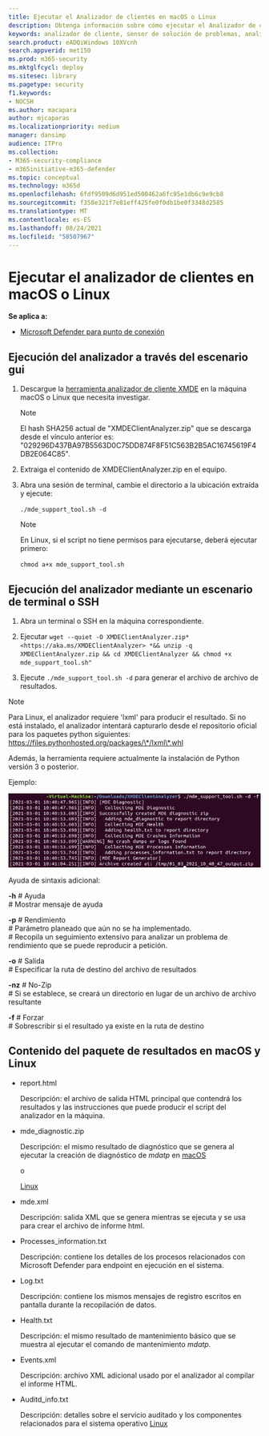 ```yaml
---
title: Ejecutar el Analizador de clientes en macOS o Linux
description: Obtenga información sobre cómo ejecutar el Analizador de cliente de Microsoft Defender para endpoint en macOS o Linux
keywords: analizador de cliente, sensor de solución de problemas, analizador, mdeanalyzer, macos, linux, mdeanalyzer
search.product: eADQiWindows 10XVcnh
search.appverid: met150
ms.prod: m365-security
ms.mktglfcycl: deploy
ms.sitesec: library
ms.pagetype: security
f1.keywords:
- NOCSH
ms.author: macapara
author: mjcaparas
ms.localizationpriority: medium
manager: dansimp
audience: ITPro
ms.collection:
- M365-security-compliance
- m365initiative-m365-defender
ms.topic: conceptual
ms.technology: m365d
ms.openlocfilehash: 6fdf9509d6d951ed500462a6fc95e1db6c9e9cb8
ms.sourcegitcommit: f358e321f7e81eff425fe0f0db1be0f3348d2585
ms.translationtype: MT
ms.contentlocale: es-ES
ms.lasthandoff: 08/24/2021
ms.locfileid: "58507967"
---
```

# <a name="run-the-client-analyzer-on-macos-and-linux"></a>Ejecutar el analizador de clientes en macOS o Linux

**Se aplica a:**
- [Microsoft Defender para punto de conexión](https://go.microsoft.com/fwlink/p/?linkid=2146631)

## <a name="running-the-analyzer-through-gui-scenario"></a>Ejecución del analizador a través del escenario gui

1. Descargue la [herramienta analizador de cliente XMDE](https://aka.ms/XMDEClientAnalyzer) en la máquina macOS o Linux que necesita investigar.

   > [!NOTE]
   > El hash SHA256 actual de "XMDEClientAnalyzer.zip" que se descarga desde el vínculo anterior es: "029296D437BA97B5563D0C75DD874F8F51C563B2B5AC16745619F4DB2E064C85".

2. Extraiga el contenido de XMDEClientAnalyzer.zip en el equipo.

3. Abra una sesión de terminal, cambie el directorio a la ubicación extraída y ejecute:

   `./mde_support_tool.sh -d`

   > [!NOTE]
   > En Linux, si el script no tiene permisos para ejecutarse, deberá ejecutar primero:
   >
   > `chmod a+x mde_support_tool.sh`

## <a name="running-the-analyzer-using-a-terminal-or-ssh-scenario"></a>Ejecución del analizador mediante un escenario de terminal o SSH

1. Abra un terminal o SSH en la máquina correspondiente.

2. Ejecutar `wget --quiet -O XMDEClientAnalyzer.zip* <https://aka.ms/XMDEClientAnalyzer> *&& unzip -q XMDEClientAnalyzer.zip && cd XMDEClientAnalyzer && chmod +x mde_support_tool.sh"`

3. Ejecute `./mde_support_tool.sh -d` para generar el archivo de archivo de resultados.

> [!NOTE]
> Para Linux, el analizador requiere 'lxml' para producir el resultado. Si no está instalado, el analizador intentará capturarlo desde el repositorio oficial para los paquetes python siguientes: <https://files.pythonhosted.org/packages/\*/lxml\*.whl>
>
> Además, la herramienta requiere actualmente la instalación de Python versión 3 o posterior.

Ejemplo:

![Imagen del ejemplo de línea de comandos](images/4ca188f6c457e335abe3c9ad3eddda26.png)

Ayuda de sintaxis adicional:

**-h** \# Ayuda<br>
\# Mostrar mensaje de ayuda

**-p** \# Rendimiento<br>
\# Parámetro planeado que aún no se ha implementado.<br>
\# Recopila un seguimiento extensivo para analizar un problema de rendimiento que se puede reproducir a petición.

**-o** \# Salida<br>
\# Especificar la ruta de destino del archivo de resultados

**-nz** \# No-Zip<br>
\# Si se establece, se creará un directorio en lugar de un archivo de archivo resultante

**-f** \# Forzar<br>
\# Sobrescribir si el resultado ya existe en la ruta de destino

## <a name="result-package-contents-on-macos-and-linux"></a>Contenido del paquete de resultados en macOS y Linux

- report.html

  Descripción: el archivo de salida HTML principal que contendrá los resultados y las instrucciones que puede producir el script del analizador en la máquina.

- mde_diagnostic.zip

  Descripción: el mismo resultado de diagnóstico que se genera al ejecutar la creación de diagnóstico de *mdatp* en [macOS](/windows/security/threat-protection/microsoft-defender-atp/mac-resources#collecting-diagnostic-information)

  o

  [Linux](/windows/security/threat-protection/microsoft-defender-atp/linux-resources#collect-diagnostic-information)

- mde.xml

  Descripción: salida XML que se genera mientras se ejecuta y se usa para crear el archivo de informe html.

- Processes_information.txt

  Descripción: contiene los detalles de los procesos relacionados con Microsoft Defender para endpoint en ejecución en el sistema.

- Log.txt

  Descripción: contiene los mismos mensajes de registro escritos en pantalla durante la recopilación de datos.

- Health.txt

  Descripción: el mismo resultado de mantenimiento básico que se muestra al ejecutar el comando de mantenimiento *mdatp.*

- Events.xml

  Descripción: archivo XML adicional usado por el analizador al compilar el informe HTML.

- Auditd_info.txt

  Descripción: detalles sobre el servicio auditado y los componentes relacionados para el sistema operativo [Linux](/windows/security/threat-protection/microsoft-defender-atp/linux-support-events)
